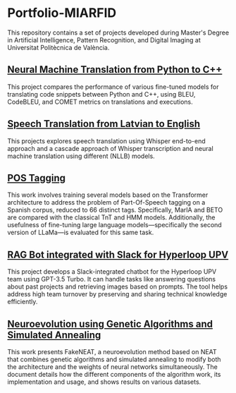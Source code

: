 # Portfolio-MIARFID 

This repository contains a set of projects developed during Master's Degree in Artificial Intelligence, Pattern Recognition, and Digital Imaging at Universitat Politècnica de València.


## [Neural Machine Translation from Python to C++](https://github.com/HugoAlbertBonet/Portfolio-MIARFID/blob/main/Machine%20Translation/Python2cpp.pdf)
This project compares the performance of various fine-tuned models for translating code snippets between Python and C++, using BLEU, CodeBLEU, and COMET metrics on translations and executions. 

## [Speech Translation from Latvian to English](https://github.com/HugoAlbertBonet/Portfolio-MIARFID/blob/main/Machine%20Translation/Speech-latvian2english.pdf)
This projects explores speech translation using Whisper end-to-end approach and a cascade approach of Whisper transcription and neural machine translation using different (NLLB) models. 

## [POS Tagging](https://github.com/HugoAlbertBonet/Portfolio-MIARFID/blob/main/POSTagging.pdf)
This work involves training several models based on the Transformer architecture to address the problem of Part-Of-Speech tagging on a Spanish corpus, reduced to 66 distinct tags. Specifically, MarIA and BETO are compared with the classical TnT and HMM models. Additionally, the usefulness of fine-tuning large language models—specifically the second version of LLaMa—is evaluated for this same task.

## [RAG Bot integrated with Slack for Hyperloop UPV](https://github.com/HugoAlbertBonet/Portfolio-MIARFID/blob/main/RAGBot.pdf)
This project develops a Slack-integrated chatbot for the Hyperloop UPV team using GPT-3.5 Turbo. It can handle tasks like answering questions about past projects and retrieving images based on prompts. The tool helps address high team turnover by preserving and sharing technical knowledge efficiently.

## [Neuroevolution using Genetic Algorithms and Simulated Annealing](https://github.com/HugoAlbertBonet/Portfolio-MIARFID/blob/main/Neuroevolution.pdf)
This work presents FakeNEAT, a neuroevolution method based on NEAT that combines genetic algorithms and simulated annealing to modify both the architecture and the weights of neural networks simultaneously. The document details how the different components of the algorithm work, its implementation and usage, and shows results on various datasets.

